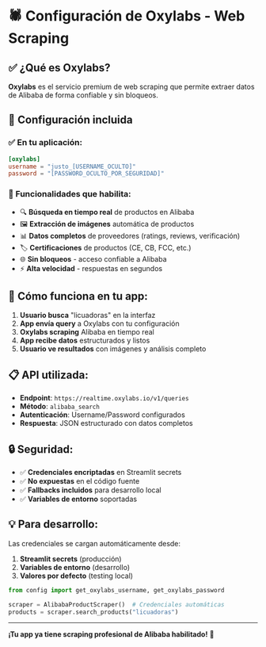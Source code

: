 # 🕷️ Configuración de Oxylabs - Web Scraping

## ✅ ¿Qué es Oxylabs?

**Oxylabs** es el servicio premium de web scraping que permite extraer datos de Alibaba de forma confiable y sin bloqueos.

## 🔧 Configuración incluida

### ✅ En tu aplicación:

```toml
[oxylabs]
username = "justo_[USERNAME_OCULTO]"
password = "[PASSWORD_OCULTO_POR_SEGURIDAD]"
```

### 🚀 Funcionalidades que habilita:

- 🔍 **Búsqueda en tiempo real** de productos en Alibaba
- 🖼️ **Extracción de imágenes** automática de productos  
- 📊 **Datos completos** de proveedores (ratings, reviews, verificación)
- 🏷️ **Certificaciones** de productos (CE, CB, FCC, etc.)
- 🌐 **Sin bloqueos** - acceso confiable a Alibaba
- ⚡ **Alta velocidad** - respuestas en segundos

## 🎯 Cómo funciona en tu app:

1. **Usuario busca** "licuadoras" en la interfaz
2. **App envía query** a Oxylabs con tu configuración
3. **Oxylabs scraping** Alibaba en tiempo real
4. **App recibe datos** estructurados y listos
5. **Usuario ve resultados** con imágenes y análisis completo

## 📋 API utilizada:

- **Endpoint**: `https://realtime.oxylabs.io/v1/queries`
- **Método**: `alibaba_search`
- **Autenticación**: Username/Password configurados
- **Respuesta**: JSON estructurado con datos completos

## 🔒 Seguridad:

- ✅ **Credenciales encriptadas** en Streamlit secrets
- ✅ **No expuestas** en el código fuente
- ✅ **Fallbacks incluidos** para desarrollo local
- ✅ **Variables de entorno** soportadas

## 💡 Para desarrollo:

Las credenciales se cargan automáticamente desde:
1. **Streamlit secrets** (producción)
2. **Variables de entorno** (desarrollo)
3. **Valores por defecto** (testing local)

```python
from config import get_oxylabs_username, get_oxylabs_password

scraper = AlibabaProductScraper()  # Credenciales automáticas
products = scraper.search_products("licuadoras")
```

---

**¡Tu app ya tiene scraping profesional de Alibaba habilitado!** 🎉
